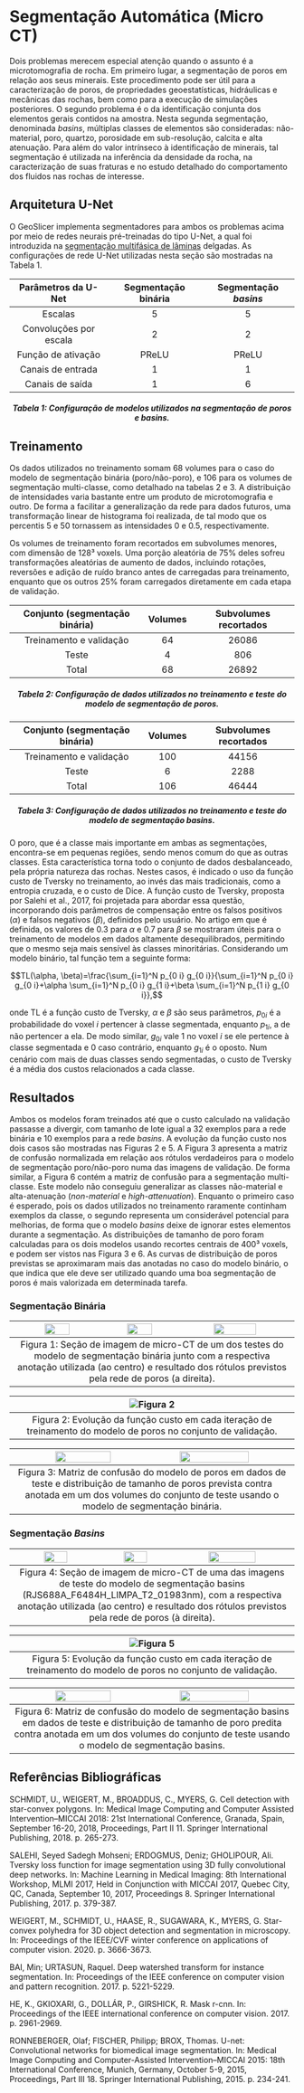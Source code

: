 # Segmentação Automática (Micro CT)

Dois problemas merecem especial atenção quando o assunto é a microtomografia de rocha. Em primeiro lugar, a segmentação de poros em relação aos seus minerais. Este procedimento pode ser útil para a caracterização de poros, de propriedades geoestatísticas, hidráulicas e mecânicas das rochas, bem como para a execução de simulações posteriores. O segundo problema é o da identificação conjunta dos elementos gerais contidos na amostra. Nesta segunda segmentação, denominada *basins*, múltiplas classes de elementos são consideradas: não-material, poro, quartzo, porosidade em sub-resolução, calcita e alta atenuação. Para além do valor intrínseco à identificação de minerais, tal segmentação é utilizada na inferência da densidade da rocha, na caracterização de suas fraturas e no estudo detalhado do comportamento dos fluidos nas rochas de interesse.

## Arquitetura U-Net

O GeoSlicer implementa segmentadores para ambos os problemas acima por meio de redes neurais pré-treinadas do tipo U-Net, a qual foi introduzida na [segmentação multifásica de lâminas](./automatic_ThinSection) delgadas. As configurações de rede U-Net utilizadas nesta seção são mostradas na Tabela 1.

<center>

|Parâmetros da U-Net | Segmentação binária | Segmentação *basins*|
|:------------------:|:-------------------:|:--------------------:|
|Escalas | 5 | 5|
|Convoluções por escala | 2 | 2|
|Função de ativação | PReLU | PReLU|
|Canais de entrada | 1 | 1|
|Canais de saída | 1 | 6|

##### Tabela 1: Configuração de modelos utilizados na segmentação de poros e basins.

</center>

## Treinamento

Os dados utilizados no treinamento somam 68 volumes para o caso do modelo de segmentação binária (poro/não-poro), e 106 para os volumes de segmentação multi-classe, como detalhado na tabelas 2 e 3. A distribuição de intensidades varia bastante entre um produto de microtomografia e outro. De forma a facilitar a generalização da rede para dados futuros, uma transformação linear de histograma foi realizada, de tal modo que os percentis 5 e 50 tornassem as intensidades 0 e 0.5, respectivamente.

Os volumes de treinamento foram recortados em subvolumes menores, com dimensão de 128³ voxels. Uma porção aleatória de 75% deles sofreu transformações aleatórias de aumento de dados, incluindo rotações, reversões e adição de ruído branco antes de carregadas para treinamento, enquanto que os outros 25% foram carregados diretamente em cada etapa de validação.

<center>

|Conjunto (segmentação binária) | Volumes | Subvolumes recortados|
|:------------------:|:-------------------:|:--------------------:|
|Treinamento e validação | 64 | 26086|
|Teste | 4 | 806|
|Total | 68 | 26892|

##### Tabela 2: Configuração de dados utilizados no treinamento e teste do modelo de segmentação de poros.

</center>

<center>

|Conjunto (segmentação binária) | Volumes | Subvolumes recortados|
|:------------------:|:-------------------:|:--------------------:|
|Treinamento e validação | 100 | 44156|
|Teste | 6 | 2288|
|Total | 106 | 46444|

##### Tabela 3: Configuração de dados utilizados no treinamento e teste do modelo de segmentação *basins*.

</center>

O poro, que é a classe mais importante em ambas as segmentações, encontra-se em pequenas regiões, sendo menos comum do que as outras classes. Esta característica torna todo o conjunto de dados desbalanceado, pela própria natureza das rochas. Nestes casos, é indicado o uso da função custo de Tversky no treinamento, ao invés das mais tradicionais, como a entropia cruzada, e o custo de Dice. A função custo de Tversky, proposta por Salehi et al., 2017, foi projetada para abordar essa questão, incorporando dois parâmetros de compensação entre os falsos positivos ($\alpha$) e falsos negativos ($\beta$), definidos pelo usuário. No artigo em que é definida, os valores de 0.3 para $\alpha$ e 0.7 para $\beta$ se mostraram úteis para o treinamento de modelos em dados altamente desequilibrados, permitindo que o mesmo seja mais sensível às classes minoritárias. Considerando um modelo binário, tal função tem a seguinte forma:

$$TL(\alpha, \beta)=\frac{\sum_{i=1}^N p_{0 i} g_{0 i}}{\sum_{i=1}^N p_{0 i} g_{0 i}+\alpha \sum_{i=1}^N p_{0 i} g_{1 i}+\beta \sum_{i=1}^N p_{1 i} g_{0 i}},$$

onde TL é a função custo de Tversky, $\alpha$ e $\beta$ são seus parâmetros, $p_{0 i}$ é a probabilidade do voxel $i$ pertencer à classe segmentada, enquanto $p_{1 i}$, a de não pertencer a ela. De modo similar, $g_{0 i}$ vale 1 no voxel $i$ se ele pertence à classe segmentada e 0 caso contrário, enquanto $g_{1 i}$ é o oposto. Num cenário com mais de duas classes sendo segmentadas, o custo de Tversky é a média dos custos relacionados a cada classe.

## Resultados

Ambos os modelos foram treinados até que o custo calculado na validação passasse a divergir, com tamanho de lote igual a 32 exemplos para a rede binária e 10 exemplos para a rede *basins*. A evolução da função custo nos dois casos são mostradas nas Figuras 2 e 5. A Figura 3 apresenta a matriz de confusão normalizada em relação aos rótulos verdadeiros para o modelo de segmentação poro/não-poro numa das imagens de validação. De forma similar, a Figura 6 contém a matriz de confusão para a segmentação multi-classe. Este modelo não conseguiu generalizar as classes não-material e alta-atenuação (*non-material* e *high-attenuation*). Enquanto o primeiro caso é esperado, pois os dados utilizados no treinamento raramente continham exemplos da classe, o segundo representa um considerável potencial para melhorias, de forma que o modelo *basins* deixe de ignorar estes elementos durante a segmentação. As distribuições de tamanho de poro foram calculadas para os dois modelos usando recortes centrais de 400³ voxels, e podem ser vistos nas Figura 3 e 6. As curvas de distribuição de poros previstas se aproximaram mais das anotadas no caso do modelo binário, o que indica que ele deve ser utilizado quando uma boa segmentação de poros é mais valorizada em determinada tarefa.

### Segmentação Binária

| <img src="automatic_microCT_1.png" width="30%"><img src="automatic_microCT_2b.png" width="30%"><img src="automatic_microCT_3.png" width="39%"> |
|:-----------------------------------------------:|
| Figura 1: Seção de imagem de micro-CT de um dos testes do modelo de segmentação binária junto com a respectiva anotação utilizada (ao centro) e resultado dos rótulos previstos pela rede de poros (a direita).

| ![Figura 2](automatic_microCT_4.png) |
|:-----------------------------------------------:|
| Figura 2: Evolução da função custo em cada iteração de treinamento do modelo de poros no conjunto de validação.

| <img src="automatic_microCT_5.png" width="45%"><img src="automatic_microCT_6.png" width="50%"> |
|:-----------------------------------------------:|
| Figura 3: Matriz de confusão do modelo de poros em dados de teste e distribuição de tamanho de poros prevista contra anotada em um dos volumes do conjunto de teste usando o modelo de segmentação binária.

### Segmentação *Basins*

| <img src="automatic_microCT_7.png" width="29%"><img src="automatic_microCT_8b.png" width="29%"><img src="automatic_microCT_9.png" width="41%"> |
|:-----------------------------------------------:|
| Figura 4: Seção de imagem de micro-CT de uma das imagens de teste do modelo de segmentação basins (RJS688A_F6484H_LIMPA_T2_01983nm), com a respectiva anotação utilizada (ao centro) e resultado dos rótulos previstos pela rede de poros (à direita).

| ![Figura 5](automatic_microCT_10.png) |
|:-----------------------------------------------:|
| Figura 5: Evolução da função custo em cada iteração de treinamento do modelo de poros no conjunto de validação.

| <img src="automatic_microCT_11.png" width="45%"><img src="automatic_microCT_12.png" width="50%"> |
|:-----------------------------------------------:|
| Figura 6: Matriz de confusão do modelo de segmentação basins em dados de teste e distribuição de tamanho de poro predita contra anotada em um dos volumes do conjunto de teste usando o modelo de segmentação basins.


## Referências Bibliográficas

SCHMIDT, U., WEIGERT, M., BROADDUS, C., MYERS, G. Cell detection with star-convex polygons. In: Medical Image Computing and Computer Assisted Intervention–MICCAI 2018: 21st International Conference, Granada, Spain, September 16-20, 2018, Proceedings, Part II 11. Springer International Publishing, 2018. p. 265-273.

SALEHI, Seyed Sadegh Mohseni; ERDOGMUS, Deniz; GHOLIPOUR, Ali. Tversky loss function for image segmentation using 3D fully convolutional deep networks. In: Machine Learning in Medical Imaging: 8th International Workshop, MLMI 2017, Held in Conjunction with MICCAI 2017, Quebec City, QC, Canada, September 10, 2017, Proceedings 8. Springer International Publishing, 2017. p. 379-387.

WEIGERT, M., SCHMIDT, U., HAASE, R., SUGAWARA, K., MYERS, G. Star-convex polyhedra for 3D object detection and segmentation in microscopy. In: Proceedings of the IEEE/CVF winter conference on applications of computer vision. 2020. p. 3666-3673.

BAI, Min; URTASUN, Raquel. Deep watershed transform for instance segmentation. In: Proceedings of the IEEE conference on computer vision and pattern recognition. 2017. p. 5221-5229.

HE, K., GKIOXARI, G., DOLLÁR, P., GIRSHICK, R. Mask r-cnn. In: Proceedings of the IEEE international conference on computer vision. 2017. p. 2961-2969.

RONNEBERGER, Olaf; FISCHER, Philipp; BROX, Thomas. U-net: Convolutional networks for biomedical image segmentation. In: Medical Image Computing and Computer-Assisted Intervention–MICCAI 2015: 18th International Conference, Munich, Germany, October 5-9, 2015, Proceedings, Part III 18. Springer International Publishing, 2015. p. 234-241.
